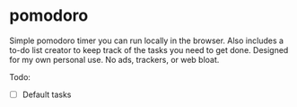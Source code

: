 # pomodoro
Simple pomodoro timer you can run locally in the browser. 
Also includes a to-do list creator to keep track of the tasks you need to get done.
Designed for my own personal use.
No ads, trackers, or web bloat.

Todo: 
- [ ] Default tasks
